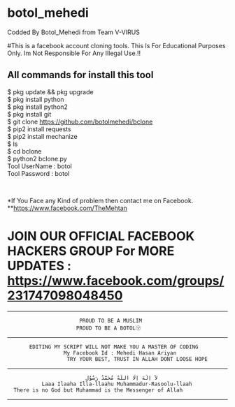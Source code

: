 # botol_mehedi

Codded By Botol_Mehedi from Team V-VIRUS

#This is a facebook account cloning tools. This Is For Educational Purposes Only. Im Not Responsible For Any Illegal Use.!!

## All commands for install this tool

$ pkg update && pkg upgrade
<br>
$ pkg install python
<br/>
$ pkg install python2
<br/>
$ pkg install git
<br/>
$ git clone https://github.com/botolmehedi/bclone
<br/>
$ pip2 install requests
<br/>
$ pip2 install mechanize
<br/>
$ ls
<br/>
$ cd bclone
<br/>
$ python2 bclone.py
<br/>
Tool UserName : botol
<br/>
Tool Password : botol

<br/>

*If You Face any Kind of problem then contact me on Facebook.
<br/>
**https://www.facebook.com/TheMehtan

# JOIN OUR OFFICIAL FACEBOOK HACKERS GROUP For MORE UPDATES : https://www.facebook.com/groups/231747098048450

-------------------------------------------------------------------
                           PROUD TO BE A MUSLIM
                          PROUD TO BE A BOTOL㋡
--------------------------------------------------------------------
           EDITING MY SCRIPT WILL NOT MAKE YOU A MASTER OF CODING
                      My Facebook Id : Mehedi Hasan Ariyan
                       TRY YOUR BEST, TRUST IN ALLAH DONT LOOSE HOPE
---------------------------------------------------------------------
                             لآ اِلَهَ اِلّا اللّهُ مُحَمَّدٌ رَسُوُل    
               Laaa Ilaaha Illa-llaahu Muhammadur-Rasoolu-llaah
      There is no God but Muhammad is the Messenger of Allah

----------------------------------------------------------------------
